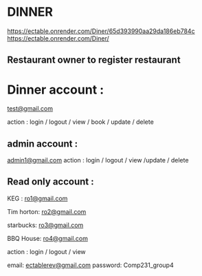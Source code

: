 # DINNER

https://ectable.onrender.com/Diner/65d393990aa29da186eb784c
https://ectable.onrender.com/Diner/

## Restaurant owner to register restaurant

# Dinner account :

test@gmail.com

action :
login / logout / view / book / update / delete

## admin account :

admin1@gmail.com
action :
login / logout / view /update / delete

## Read only account :

KEG :
ro1@gmail.com

Tim horton:
ro2@gmail.com

starbucks:
ro3@gmail.com

BBQ House:
ro4@gmail.com

action :
login / logout / view

email: ectablerev@gmail.com
password: Comp231_group4
